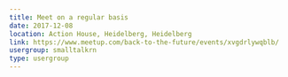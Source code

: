 ```yaml
---
title: Meet on a regular basis
date: 2017-12-08
location: Action House, Heidelberg, Heidelberg
link: https://www.meetup.com/back-to-the-future/events/xvgdrlywqblb/
usergroup: smalltalkrn
type: usergroup
---
```

